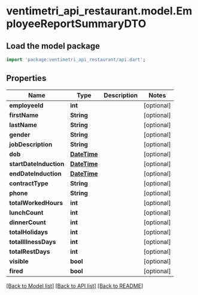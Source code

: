 # ventimetri_api_restaurant.model.EmployeeReportSummaryDTO

## Load the model package
```dart
import 'package:ventimetri_api_restaurant/api.dart';
```

## Properties
Name | Type | Description | Notes
------------ | ------------- | ------------- | -------------
**employeeId** | **int** |  | [optional] 
**firstName** | **String** |  | [optional] 
**lastName** | **String** |  | [optional] 
**gender** | **String** |  | [optional] 
**jobDescription** | **String** |  | [optional] 
**dob** | [**DateTime**](DateTime.md) |  | [optional] 
**startDateInduction** | [**DateTime**](DateTime.md) |  | [optional] 
**endDateInduction** | [**DateTime**](DateTime.md) |  | [optional] 
**contractType** | **String** |  | [optional] 
**phone** | **String** |  | [optional] 
**totalWorkedHours** | **int** |  | [optional] 
**lunchCount** | **int** |  | [optional] 
**dinnerCount** | **int** |  | [optional] 
**totalHolidays** | **int** |  | [optional] 
**totalIllnessDays** | **int** |  | [optional] 
**totalRestDays** | **int** |  | [optional] 
**visible** | **bool** |  | [optional] 
**fired** | **bool** |  | [optional] 

[[Back to Model list]](../README.md#documentation-for-models) [[Back to API list]](../README.md#documentation-for-api-endpoints) [[Back to README]](../README.md)


